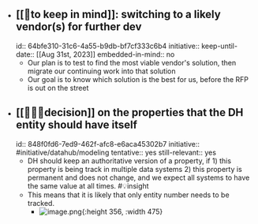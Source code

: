 - ## [[🧠to keep in mind]]: switching to a likely vendor(s) for further dev
  id:: 64bfe310-31c6-4a55-b9db-bf7cf333c6b4
  initiative::
  keep-until-date:: [[Aug 31st, 2023]]
  embedded-in-mind:: no
	- Our plan is to test to find the most viable vendor's solution, then migrate our continuing work into that solution
	- Our goal is to know which solution is the best for us, before the RFP is out on the street
- ## [[👩🏻‍⚖️decision]] on the properties that the DH entity should have itself
  id:: 848f0fd6-7ed9-462f-afc8-e6aca45302b7
  initiative:: #initiative/datahub/modeling
  tentative:: yes
  still-relevant:: yes
	- DH should keep an authoritative version of a property, if 1) this property is being track in multiple data systems 2) this property is permanent and does not change, and we expect all systems to have the same value at all times. #💡insight
	- This means that it is likely that only entity number needs to be tracked.
		- ![image.png](../assets/image_1690307798102_0.png){:height 356, :width 475}